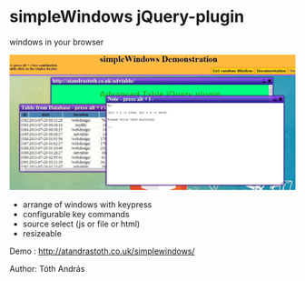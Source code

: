 simpleWindows jQuery-plugin
==========================

windows in your browser

<img src = "css/demo.jpg">

- arrange of windows with keypress
- configurable key commands
- source select (js or file or html)
- resizeable
 
Demo : http://atandrastoth.co.uk/simplewindows/

Author: Tóth András